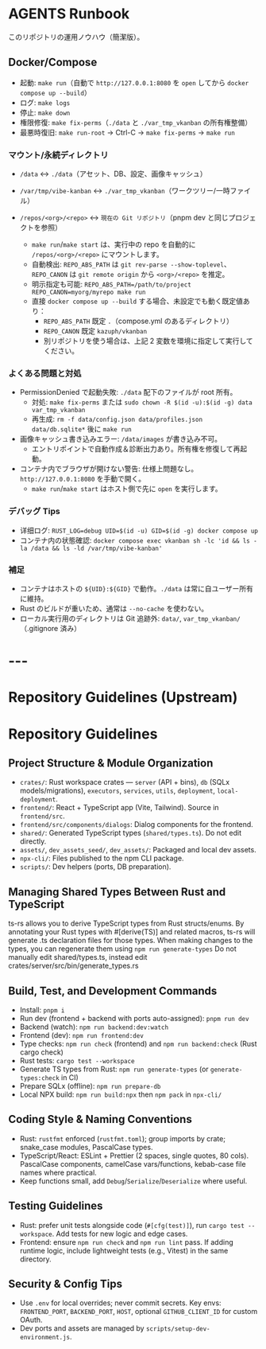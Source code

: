 # AGENTS Runbook

このリポジトリの運用ノウハウ（簡潔版）。

## Docker/Compose

- 起動: `make run`（自動で `http://127.0.0.1:8080` を `open` してから `docker compose up --build`）
- ログ: `make logs`
- 停止: `make down`
- 権限修復: `make fix-perms`（`./data` と `./var_tmp_vkanban` の所有権整備）
- 最悪時復旧: `make run-root` → Ctrl-C → `make fix-perms` → `make run`

### マウント/永続ディレクトリ
- `/data` ↔ `./data`（アセット、DB、設定、画像キャッシュ）
- `/var/tmp/vibe-kanban` ↔ `./var_tmp_vkanban`（ワークツリー/一時ファイル）
- `/repos/<org>/<repo>` ↔ `現在の Git リポジトリ`（pnpm dev と同じプロジェクトを参照）

  - `make run`/`make start` は、実行中の repo を自動的に `/repos/<org>/<repo>` にマウントします。
  - 自動検出: `REPO_ABS_PATH` は `git rev-parse --show-toplevel`、`REPO_CANON` は `git remote origin` から `<org>/<repo>` を推定。
  - 明示指定も可能: `REPO_ABS_PATH=/path/to/project REPO_CANON=myorg/myrepo make run`
  - 直接 `docker compose up --build` する場合、未設定でも動く既定値あり：
    - `REPO_ABS_PATH` 既定 `.`（compose.yml のあるディレクトリ）
    - `REPO_CANON` 既定 `kazuph/vkanban`
    - 別リポジトリを使う場合は、上記 2 変数を環境に指定して実行してください。

### よくある問題と対処
- PermissionDenied で起動失敗: `./data` 配下のファイルが root 所有。
  - 対処: `make fix-perms` または `sudo chown -R $(id -u):$(id -g) data var_tmp_vkanban`
  - 再生成: `rm -f data/config.json data/profiles.json data/db.sqlite*` 後に `make run`
- 画像キャッシュ書き込みエラー: `/data/images` が書き込み不可。
  - エントリポイントで自動作成＆診断出力あり。所有権を修復して再起動。
- コンテナ内でブラウザが開けない警告: 仕様上問題なし。`http://127.0.0.1:8080` を手動で開く。
  - `make run`/`make start` はホスト側で先に `open` を実行します。

### デバッグ Tips
- 详细ログ: `RUST_LOG=debug UID=$(id -u) GID=$(id -g) docker compose up`
- コンテナ内の状態確認: `docker compose exec vkanban sh -lc 'id && ls -la /data && ls -ld /var/tmp/vibe-kanban'`

### 補足
- コンテナはホストの `${UID}:${GID}` で動作。`./data` は常に自ユーザー所有に維持。
- Rust のビルドが重いため、通常は `--no-cache` を使わない。
- ローカル実行用のディレクトリは Git 追跡外: `data/`, `var_tmp_vkanban/`（.gitignore 済み）

#
# ---
#
# Repository Guidelines (Upstream)
# Repository Guidelines

## Project Structure & Module Organization
- `crates/`: Rust workspace crates — `server` (API + bins), `db` (SQLx models/migrations), `executors`, `services`, `utils`, `deployment`, `local-deployment`.
- `frontend/`: React + TypeScript app (Vite, Tailwind). Source in `frontend/src`.
- `frontend/src/components/dialogs`: Dialog components for the frontend.
- `shared/`: Generated TypeScript types (`shared/types.ts`). Do not edit directly.
- `assets/`, `dev_assets_seed/`, `dev_assets/`: Packaged and local dev assets.
- `npx-cli/`: Files published to the npm CLI package.
- `scripts/`: Dev helpers (ports, DB preparation).

## Managing Shared Types Between Rust and TypeScript

ts-rs allows you to derive TypeScript types from Rust structs/enums. By annotating your Rust types with #[derive(TS)] and related macros, ts-rs will generate .ts declaration files for those types.
When making changes to the types, you can regenerate them using `npm run generate-types`
Do not manually edit shared/types.ts, instead edit crates/server/src/bin/generate_types.rs

## Build, Test, and Development Commands
- Install: `pnpm i`
- Run dev (frontend + backend with ports auto-assigned): `pnpm run dev`
- Backend (watch): `npm run backend:dev:watch`
- Frontend (dev): `npm run frontend:dev`
- Type checks: `npm run check` (frontend) and `npm run backend:check` (Rust cargo check)
- Rust tests: `cargo test --workspace`
- Generate TS types from Rust: `npm run generate-types` (or `generate-types:check` in CI)
- Prepare SQLx (offline): `npm run prepare-db`
- Local NPX build: `npm run build:npx` then `npm pack` in `npx-cli/`

## Coding Style & Naming Conventions
- Rust: `rustfmt` enforced (`rustfmt.toml`); group imports by crate; snake_case modules, PascalCase types.
- TypeScript/React: ESLint + Prettier (2 spaces, single quotes, 80 cols). PascalCase components, camelCase vars/functions, kebab-case file names where practical.
- Keep functions small, add `Debug`/`Serialize`/`Deserialize` where useful.

## Testing Guidelines
- Rust: prefer unit tests alongside code (`#[cfg(test)]`), run `cargo test --workspace`. Add tests for new logic and edge cases.
- Frontend: ensure `npm run check` and `npm run lint` pass. If adding runtime logic, include lightweight tests (e.g., Vitest) in the same directory.

## Security & Config Tips
- Use `.env` for local overrides; never commit secrets. Key envs: `FRONTEND_PORT`, `BACKEND_PORT`, `HOST`, optional `GITHUB_CLIENT_ID` for custom OAuth.
- Dev ports and assets are managed by `scripts/setup-dev-environment.js`.
